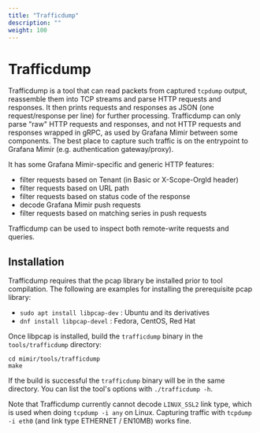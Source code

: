 ```yaml
---
title: "Trafficdump"
description: ""
weight: 100
---
```


# Trafficdump

Trafficdump is a tool that can read packets from captured `tcpdump` output, reassemble them into TCP streams
and parse HTTP requests and responses. It then prints requests and responses as JSON (one request/response per line)
for further processing. Trafficdump can only parse "raw" HTTP requests and responses, and not HTTP requests and responses
wrapped in gRPC, as used by Grafana Mimir between some components. The best place to capture such traffic is on the entrypoint to Grafana Mimir
(e.g. authentication gateway/proxy).

It has some Grafana Mimir-specific and generic HTTP features:

- filter requests based on Tenant (in Basic or X-Scope-OrgId header)
- filter requests based on URL path
- filter requests based on status code of the response
- decode Grafana Mimir push requests
- filter requests based on matching series in push requests

Trafficdump can be used to inspect both remote-write requests and queries.

## Installation

Trafficdump requires that the pcap library be installed prior to tool compilation. The following are examples for
installing the prerequisite pcap library:

- `sudo apt install libpcap-dev` : Ubuntu and its derivatives
- `dnf install libpcap-devel` : Fedora, CentOS, Red Hat

Once libpcap is installed, build the `trafficdump` binary in the `tools/trafficdump` directory:

```shell
cd mimir/tools/trafficdump
make
```

If the build is successful the `trafficdump` binary will be in the same directory. You can list the tool's options with
`./trafficdump -h`.

Note that Trafficdump currently cannot decode `LINUX_SSL2` link type, which is used when doing `tcpdump -i any` on Linux.
Capturing traffic with `tcpdump -i eth0` (and link type ETHERNET / EN10MB) works fine.
